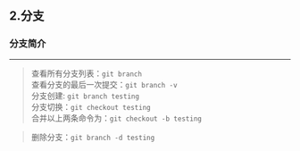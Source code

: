 ## 2.分支

### 分支简介
---
> 查看所有分支列表：`git branch`   
> 查看分支的最后一次提交：`git branch -v`    
> 分支创建: `git branch testing`    
> 分支切换：`git checkout testing`  
> 合并以上两条命令为：`git checkout -b testing` 

> 删除分支：`git branch -d testing`
